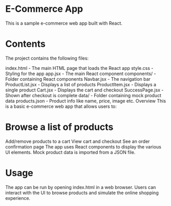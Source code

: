 # E-Commerce App
This is a sample e-commerce web app built with React.

# Contents
The project contains the following files:

index.html - The main HTML page that loads the React app
style.css - Styling for the app
app.jsx - The main React component
components/ - Folder containing React components
Navbar.jsx - The navigation bar
ProductList.jsx - Displays a list of products
ProductItem.jsx - Displays a single product
Cart.jsx - Displays the cart and checkout
SuccessPage.jsx - Shown after checkout is complete
data/ - Folder containing mock product data
products.json - Product info like name, price, image etc.
Overview
This is a basic e-commerce web app that allows users to:

# Browse a list of products
Add/remove products to a cart
View cart and checkout
See an order confirmation page
The app uses React components to display the various UI elements. Mock product data is imported from a JSON file.

# Usage
The app can be run by opening index.html in a web browser. Users can interact with the UI to browse products and simulate the online shopping experience.
